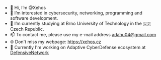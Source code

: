 - 👋 Hi, I’m @Xehos
- 👀 I’m interested in cybersecurity, networking, programming and software development. 
- 🌱 I’m currently studying at Brno University of Technology in the 🇨🇿 Czech Republic.
- 📫 To contact me, please use my e-mail address <a href="mailto:adahu04@gmail.com">adahu04@gmail.com</a>
- 🌐 Don't miss my webpage: <a href="https://xehos.cz">https://xehos.cz</a>
- 💼 Currently I'm working on Adaptive CyberDefense ecosystem at <a href="https://github.com/orgs/DefensiveNetwork">DefensiveNetwork</a>

